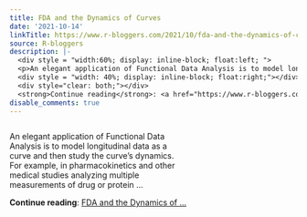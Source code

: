 ```yaml
---
title: FDA and the Dynamics of Curves
date: '2021-10-14'
linkTitle: https://www.r-bloggers.com/2021/10/fda-and-the-dynamics-of-curves/
source: R-bloggers
description: |-
  <div style = "width:60%; display: inline-block; float:left; ">
  <p>An elegant application of Functional Data Analysis is to model longitudinal data as a curve and then study the curve’s dynamics. For example, in pharmacokinetics and other medical studies analyzing multiple measurements of drug or protein ...</p></div>
  <div style = "width: 40%; display: inline-block; float:right;"></div>
  <div style="clear: both;"></div>
  <strong>Continue reading</strong>: <a href="https://www.r-bloggers.com/2021/10/fda-and-the-dynamics-of-curves/">FDA and the Dynamics of ...
disable_comments: true
---
```

<div style = "width:60%; display: inline-block; float:left; ">
<p>An elegant application of Functional Data Analysis is to model longitudinal data as a curve and then study the curve’s dynamics. For example, in pharmacokinetics and other medical studies analyzing multiple measurements of drug or protein ...</p></div>
<div style = "width: 40%; display: inline-block; float:right;"></div>
<div style="clear: both;"></div>
<strong>Continue reading</strong>: <a href="https://www.r-bloggers.com/2021/10/fda-and-the-dynamics-of-curves/">FDA and the Dynamics of ...